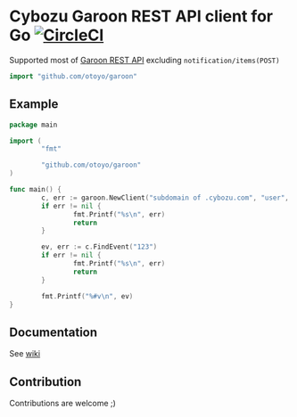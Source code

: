 # Cybozu Garoon REST API client for Go [![CircleCI](https://circleci.com/gh/otoyo/garoon.svg?style=svg)](https://circleci.com/gh/otoyo/garoon)

Supported most of [Garoon REST API](https://developer.cybozu.io/hc/ja/articles/360000503306) excluding `notification/items(POST)`

```go
import "github.com/otoyo/garoon"
```

## Example

```go
package main

import (
        "fmt"

        "github.com/otoyo/garoon"
)

func main() {
        c, err := garoon.NewClient("subdomain of .cybozu.com", "user", "password")
        if err != nil {
                fmt.Printf("%s\n", err)
                return
        }

        ev, err := c.FindEvent("123")
        if err != nil {
                fmt.Printf("%s\n", err)
                return
        }

        fmt.Printf("%#v\n", ev)
}
```

## Documentation

See [wiki](https://github.com/otoyo/garoon/wiki)

## Contribution

Contributions are welcome ;)
